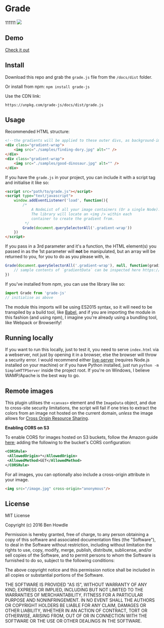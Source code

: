 # Grade
111111
[![](https://img.shields.io/npm/dt/grade-js.svg)](https://www.npmjs.com/package/grade-js)

## Demo

[Check it out](https://benhowdle89.github.io/grade/)

## Install

Download this repo and grab the `grade.js` file from the `/docs/dist` folder.

Or install from npm: `npm install grade-js`

Use the CDN link:

`https://unpkg.com/grade-js/docs/dist/grade.js`

## Usage

Recommended HTML structure:

```html
<!--the gradients will be applied to these outer divs, as background-images-->
<div class="gradient-wrap">
    <img src="./samples/finding-dory.jpg" alt="" />
</div>
<div class="gradient-wrap">
    <img src="./samples/good-dinosaur.jpg" alt="" />
</div>
```

If you have the `grade.js` in your project, you can include it with a script tag and initialise it like so:

```html
<script src="path/to/grade.js"></script>
<script type="text/javascript">
    window.addEventListener('load', function(){
        /*
            A NodeList of all your image containers (Or a single Node).
            The library will locate an <img /> within each
            container to create the gradient from.
         */
        Grade(document.querySelectorAll('.gradient-wrap'))
    })
</script>
```

If you pass in a 3rd parameter and it's a function, the HTML element(s) you passed in as the 1st parameter will **not** be manipulated, but an array will be returned to you, for you to do as you please with, ie.
```javascript
Grade(document.querySelectorAll('.gradient-wrap'), null, function(gradientData){
    // sample contents of `gradientData` can be inspected here https://jsonblob.com/57c4601ee4b0dc55a4f180f1
})
```

If you've installed from npm, you can use the library like so:

```javascript
import Grade from 'grade-js'
// initialise as above
```

The module this imports will be using ES2015 syntax, so it will need to be transpiled by a build tool, like [Babel](https://babeljs.io/), and if you are importing the module in this fashion (and using npm), I imagine you're already using a bundling tool, like Webpack or Browserify!

## Running locally

If you want to run this locally, just to test it, you need to serve `index.html` via a webserver, not just by opening it in a browser, else the browser will throw a security error. I would recommend either [live-server](https://www.npmjs.com/package/live-server) (requires Node.js installed on your machine) or if you have Python installed, just run `python -m SimpleHTTPServer` inside the project root. If you're on Windows, I believe WAMP/Apache is the best way to go.

## Remote images

This plugin utilises the `<canvas>` element and the `ImageData` object, and due to cross-site security limitations, the script will fail if one tries to extract the colors from an image not hosted on the current domain, *unless* the image allows for [Cross Origin Resource Sharing](http://en.wikipedia.org/wiki/Cross-origin_resource_sharing).

__Enabling CORS on S3__

To enable CORS for images hosted on S3 buckets, follow the Amazon guide [here](http://docs.aws.amazon.com/AmazonS3/latest/UG/EditingBucketPermissions.html); adding the following to the bucket's CORS configuration:

```xml
<CORSRule>
 <AllowedOrigin>*</AllowedOrigin>
 <AllowedMethod>GET</AllowedMethod>
</CORSRule>
```

For all images, you can optionally also include a cross-origin attribute in your image.

```html
<img src="/image.jpg" cross-origin="anonymous"/>
```

## License

MIT License

Copyright (c) 2016 Ben Howdle

Permission is hereby granted, free of charge, to any person obtaining a copy
of this software and associated documentation files (the "Software"), to deal
in the Software without restriction, including without limitation the rights
to use, copy, modify, merge, publish, distribute, sublicense, and/or sell
copies of the Software, and to permit persons to whom the Software is
furnished to do so, subject to the following conditions:

The above copyright notice and this permission notice shall be included in all
copies or substantial portions of the Software.

THE SOFTWARE IS PROVIDED "AS IS", WITHOUT WARRANTY OF ANY KIND, EXPRESS OR
IMPLIED, INCLUDING BUT NOT LIMITED TO THE WARRANTIES OF MERCHANTABILITY,
FITNESS FOR A PARTICULAR PURPOSE AND NONINFRINGEMENT. IN NO EVENT SHALL THE
AUTHORS OR COPYRIGHT HOLDERS BE LIABLE FOR ANY CLAIM, DAMAGES OR OTHER
LIABILITY, WHETHER IN AN ACTION OF CONTRACT, TORT OR OTHERWISE, ARISING FROM,
OUT OF OR IN CONNECTION WITH THE SOFTWARE OR THE USE OR OTHER DEALINGS IN THE
SOFTWARE.
